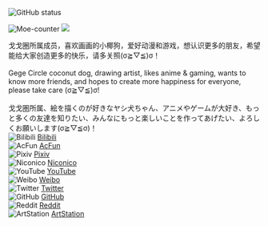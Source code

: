 ![GitHub status](https://github-readme-stats.vercel.app/api?username=moegirlwangge&show_icons=true&hide_border=true&theme=radical)

![Moe-counter](https://count.getloli.com/get/@moegirlwangge?theme=rule34)
<img src="https://weather-icon.journeyad.repl.co/@sanya?v=1">

戈戈圈所属成员，喜欢画画的小椰狗，爱好动漫和游戏，想认识更多的朋友，希望能给大家创造更多的快乐，请多关照(σ≧︎▽︎≦︎)σ！<br>
<br>
Gege Circle coconut dog, drawing artist, likes anime & gaming, wants to know more friends, and hopes to create more happiness for everyone, please take care (σ≧︎▽︎≦︎)σ!<br>
<br>
戈戈圏所属、絵を描くのが好きなヤシ犬ちゃん、アニメやゲームが大好き、もっと多くの友達を知りたい、みんなにもっと楽しいことを作ってあげたい、よろしくお願いします(σ≧︎▽≦︎σ)！<br>
![Bilibili](https://user-images.githubusercontent.com/69033087/215234424-960c7e90-90ec-483f-9162-153bb2091024.png)
[Bilibili](https://space.bilibili.com/291584196)
<br>
![AcFun](https://user-images.githubusercontent.com/69033087/215234430-12564879-4f07-4751-a508-04342c396683.png)
[AcFun](https://www.acfun.cn/u/14666581.aspx)
<br>
![Pixiv](https://user-images.githubusercontent.com/69033087/215234425-0a940b48-3147-4b84-8319-585406918710.png)
[Pixiv](https://pixiv.net/users/43214741)
<br>
![Niconico](https://user-images.githubusercontent.com/69033087/215234850-29c2d2ae-fa98-4d64-9261-a53c6659a64d.png)
[Niconico](https://www.nicovideo.jp/user/84370201)
<br>
![YouTube](https://user-images.githubusercontent.com/69033087/215234919-4ae7c74c-6d2d-4db2-8355-869f14f344c6.png)
[YouTube](https://www.youtube.com/c/moegirlwangge)
<br>
![Weibo](https://user-images.githubusercontent.com/69033087/215234433-f54f6cc5-67dd-42cd-bf28-0e1fd8a5619d.png)
[Weibo](https://weibo.com/dogmoegirlwangge)
<br>
![Twitter](https://user-images.githubusercontent.com/69033087/215234452-5d24cfb0-1a48-45aa-b25f-c6b1e2be3c3c.png)
[Twitter](https://twitter.com/moegirlwangge)
<br>
![GitHub](https://user-images.githubusercontent.com/69033087/215234450-616d1209-bc47-4c9a-86bc-366a81a697ad.png)
[GitHub](https://github.com/moegirlwangge)
<br>
![Reddit](https://user-images.githubusercontent.com/69033087/215235339-4bc729c8-d528-4109-a59c-205f25408074.png)
[Reddit](https://reddit.com/r/gege_circle)
<br>
![ArtStation](https://user-images.githubusercontent.com/69033087/215234417-0f1c3924-c675-4eb7-b71f-e115056c130c.png)
[ArtStation](https://artstation.com/moegirlwangge)

